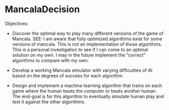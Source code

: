 # MancalaDecision
Objectives:
- Discover the optimal way to play many different versions of the game of Mancala. SEE: I am aware that fully optimized algorithms exist for some versions of mancala. This is not an implementation of those algorithms. This is a personal investigation to see if I can come to an optimal solution on my own. I may in the future implement the "correct" algorithms to compare with my own.

 - Develop a working Mancala simulator with varying difficulties of AI based on the degrees of success for each algorithm.
 
 - Design and implement a machine learning algorithm that trains on each game where the human beats the computer or beats another human. The end-goal is for this algorithm to eventually simulate human play and test it against the other algorithms.

